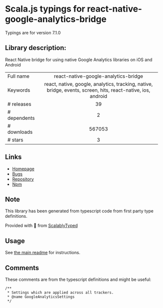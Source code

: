 
# Scala.js typings for react-native-google-analytics-bridge

Typings are for version 7.1.0

## Library description:
React Native bridge for using native Google Analytics libraries on iOS and Android

|                    |                 |
| ------------------ | :-------------: |
| Full name          | react-native-google-analytics-bridge |
| Keywords           | react, native, google, analytics, tracking, native, bridge, events, screen, hits, react-native, ios, android |
| # releases         | 39 |
| # dependents       | 2 |
| # downloads        | 567053 |
| # stars            | 3 |

## Links
- [Homepage](https://github.com/idehub/react-native-google-analytics-bridge#readme)
- [Bugs](https://github.com/idehub/react-native-google-analytics-bridge/issues)
- [Repository](https://github.com/idehub/react-native-google-analytics-bridge)
- [Npm](https://www.npmjs.com/package/react-native-google-analytics-bridge)
    


## Note
This library has been generated from typescript code from first party type definitions.

Provided with :purple_heart: from [ScalablyTyped](https://github.com/oyvindberg/ScalablyTyped)

## Usage
See [the main readme](../../readme.md) for instructions.

## Comments

These comments are from the typescript definitions and might be useful:
```
/**
 * Settings which are applied across all trackers.
 * @name GoogleAnalyticsSettings
 */

```

